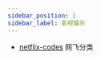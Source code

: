 ```yaml
---
sidebar_position: 1
sidebar_label: 影视娱乐
---
```


- [netflix-codes](https://www.netflix-codes.com/) 网飞分类
